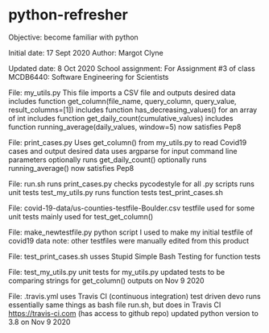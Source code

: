 # python-refresher

Objective: become familiar with python

Initial date: 17 Sept 2020
Author: Margot Clyne

Updated date: 8 Oct 2020
School assignment: For Assignment #3 of class MCDB6440: Software Engineering for Scientists


File: my_utils.py	This file imports a CSV file and outputs desired data
			includes function get_column(file_name, query_column, query_value, result_columns=[1])
			includes function has_decreasing_values() for an array of int
			includes function get_daily_count(cumulative_values)
			includes function running_average(daily_values, window=5)
			now satisfies Pep8

File: print_cases.py	Uses get_column() from my_utils.py to read Covid19 cases and output desired data
			uses argparse for input command line parameters
			optionally runs get_daily_count()
			optionally runs running_average()
			now satisfies Pep8

File: run.sh		runs print_cases.py
			checks pycodestyle for all .py scripts
			runs unit tests test_my_utils.py
			runs function tests test_print_cases.sh

File: covid-19-data/us-counties-testfile-Boulder.csv 	testfile used for some unit tests
							mainly used for test_get_column()

File: make_newtestfile.py	python script I used to make my initial testfile of covid19 data
				note: other testfiles were manually edited from this product

File: test_print_cases.sh	usses Stupid Simple Bash Testing for function tests

File: test_my_utils.py		unit tests for my_utils.py
				updated tests to be comparing strings for get_column() outputs on Nov 9 2020

File: .travis.yml		uses Travis CI (continuous integration) test driven devo
				runs essentially same things as bash file run.sh, but does in Travis CI
				https://travis-ci.com (has access to github repo)
				updated python version to 3.8 on Nov 9 2020
